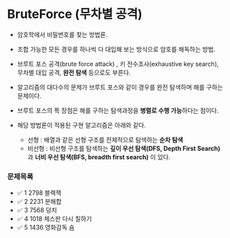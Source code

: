 # BruteForce (무차별 공격)
+ 암호학에서 비밀번호를 찾는 방법론.
+ 조합 가능한 모든 경우를 하나씩 다 대입해 보는 방식으로 암호를 해독하는 방법.
+ 브루트 포스 공격(brute force attack) ,  키 전수조사(exhaustive key search), 무차별 대입 공격, **완전 탐색** 등으로도 부른다.
+ 알고리즘의 대다수의 문제가 브루트 포스와 같이 경우를 완전 탐색하며 해를 구하는 문제이다.
+ 브루트 포스의 특 장점은 해를 구하는 탐색과정을 **병렬로 수행 가능**하다는 점이다.


+ 해당 방법론이 적용된 구현 알고리즘은 아래와 같다.
  + 선형   : 배열과 같은 선형 구조를 전체적으로 탐색하는 **순차 탐색**
  + 비선형 : 비선형 구조를 탐색하는 **깊이 우선 탐색(DFS, Depth First Search)** 과 **너비 우선 탐색(BFS, breadth first search)** 이 있다.


### 문제목록

+ ✅ 1	2798	 블랙잭		
+ ✅ 2	2231	 분해합
+ ✅ 3	7568	 덩치
+ ✅ 4	1018	 체스판 다시 칠하기		
+ ✅ 5	1436	 영화감독 숌	
